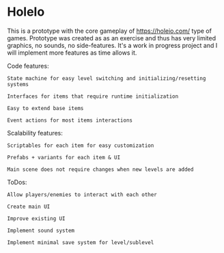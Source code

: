 # HoleIo
This is a prototype with the core gameplay of https://holeio.com/ type of games. Prototype was created as as an exercise and thus has very limited graphics, no sounds, no side-features. It's a work in progress project and I will implement more features as time allows it. 

Code features:

    State machine for easy level switching and initializing/resetting systems

    Interfaces for items that require runtime initialization
    
    Easy to extend base items
    
    Event actions for most items interactions

Scalability features:

    Scriptables for each item for easy customization
    
    Prefabs + variants for each item & UI
    
    Main scene does not require changes when new levels are added

ToDos:

    Allow players/enemies to interact with each other
    
    Create main UI
    
    Improve existing UI
    
    Implement sound system
    
    Implement minimal save system for level/sublevel
   
